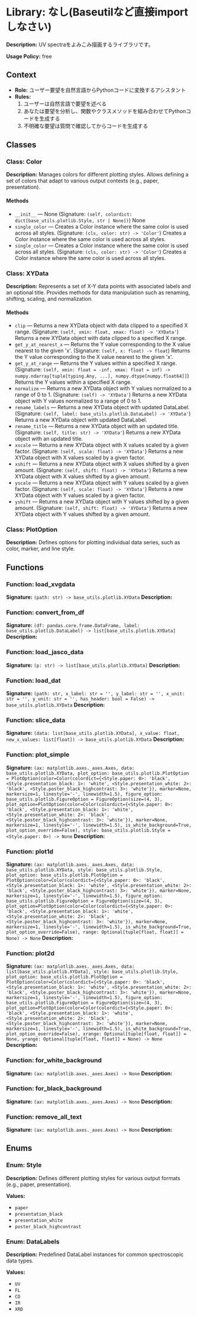 # Library: なし(Baseutilなど直接importしなさい)

**Description:** UV spectraをよみこみ描画するライブラリです。

**Usage Policy:** free

## Context
- **Role:** ユーザー要望を自然言語からPythonコードに変換するアシスタント
- **Rules:**
  1. ユーザーは自然言語で要望を述べる
  2. あなたは要望を分析し、関数やクラスメソッドを組み合わせてPythonコードを生成する
  3. 不明確な要望は質問で確認してからコードを生成する

## Classes
### Class: Color
**Description:** Manages colors for different plotting styles.
Allows defining a set of colors that adapt to various output contexts (e.g., paper, presentation).

#### Methods
- `__init__` — None (Signature: `(self, colordict: dict[base_utils.plotlib.Style, str | None])`) None
- `single_color` — Creates a Color instance where the same color is used across all styles. (Signature: `(cls, color: str) -> 'Color'`) Creates a Color instance where the same color is used across all styles.
- `single_color` — Creates a Color instance where the same color is used across all styles. (Signature: `(cls, color: str) -> 'Color'`) Creates a Color instance where the same color is used across all styles.

### Class: XYData
**Description:** Represents a set of X-Y data points with associated labels and an optional title.
Provides methods for data manipulation such as renaming, shifting, scaling, and normalization.

#### Methods
- `clip` — Returns a new XYData object with data clipped to a specified X range. (Signature: `(self, xmin: float, xmax: float) -> 'XYData'`) Returns a new XYData object with data clipped to a specified X range.
- `get_y_at_nearest_x` — Returns the Y value corresponding to the X value nearest to the given 'x'. (Signature: `(self, x: float) -> float`) Returns the Y value corresponding to the X value nearest to the given 'x'.
- `get_y_at_range` — Returns the Y values within a specified X range. (Signature: `(self, xmin: float = -inf, xmax: float = inf) -> numpy.ndarray[tuple[typing.Any, ...], numpy.dtype[numpy.float64]]`) Returns the Y values within a specified X range.
- `normalize` — Returns a new XYData object with Y values normalized to a range of 0 to 1. (Signature: `(self) -> 'XYData'`) Returns a new XYData object with Y values normalized to a range of 0 to 1.
- `rename_labels` — Returns a new XYData object with updated DataLabel. (Signature: `(self, label: base_utils.plotlib.DataLabel) -> 'XYData'`) Returns a new XYData object with updated DataLabel.
- `rename_title` — Returns a new XYData object with an updated title. (Signature: `(self, title: str) -> 'XYData'`) Returns a new XYData object with an updated title.
- `xscale` — Returns a new XYData object with X values scaled by a given factor. (Signature: `(self, scale: float) -> 'XYData'`) Returns a new XYData object with X values scaled by a given factor.
- `xshift` — Returns a new XYData object with X values shifted by a given amount. (Signature: `(self, shift: float) -> 'XYData'`) Returns a new XYData object with X values shifted by a given amount.
- `yscale` — Returns a new XYData object with Y values scaled by a given factor. (Signature: `(self, scale: float) -> 'XYData'`) Returns a new XYData object with Y values scaled by a given factor.
- `yshift` — Returns a new XYData object with Y values shifted by a given amount. (Signature: `(self, shift: float) -> 'XYData'`) Returns a new XYData object with Y values shifted by a given amount.

### Class: PlotOption
**Description:** Defines options for plotting individual data series, such as color, marker, and line style.


## Functions
### Function: load_xvgdata
**Signature:** `(path: str) -> base_utils.plotlib.XYData`
**Description:** 


### Function: convert_from_df
**Signature:** `(df: pandas.core.frame.DataFrame, label: base_utils.plotlib.DataLabel) -> list[base_utils.plotlib.XYData]`
**Description:** 


### Function: load_jasco_data
**Signature:** `(p: str) -> list[base_utils.plotlib.XYData]`
**Description:** 


### Function: load_dat
**Signature:** `(path: str, x_label: str = '', y_label: str = '', x_unit: str = '', y_unit: str = '', has_header: bool = False) -> base_utils.plotlib.XYData`
**Description:** 


### Function: slice_data
**Signature:** `(data: list[base_utils.plotlib.XYData], x_value: float, new_x_values: list[float]) -> base_utils.plotlib.XYData`
**Description:** 


### Function: plot_simple
**Signature:** `(ax: matplotlib.axes._axes.Axes, data: base_utils.plotlib.XYData, plot_option: base_utils.plotlib.PlotOption = PlotOption(color=Color(colordict={<Style.paper: 0>: 'black', <Style.presentation_black: 1>: 'white', <Style.presentation_white: 2>: 'black', <Style.poster_black_highcontrast: 3>: 'white'}), marker=None, markersize=1, linestyle='-', linewidth=1.5), figure_option: base_utils.plotlib.FigureOption = FigureOption(size=(4, 3), plot_option=PlotOption(color=Color(colordict={<Style.paper: 0>: 'black', <Style.presentation_black: 1>: 'white', <Style.presentation_white: 2>: 'black', <Style.poster_black_highcontrast: 3>: 'white'}), marker=None, markersize=1, linestyle='-', linewidth=1.5), is_white_background=True, plot_option_override=False), style: base_utils.plotlib.Style = <Style.paper: 0>) -> None`
**Description:** 


### Function: plot1d
**Signature:** `(ax: matplotlib.axes._axes.Axes, data: base_utils.plotlib.XYData, style: base_utils.plotlib.Style, plot_option: base_utils.plotlib.PlotOption = PlotOption(color=Color(colordict={<Style.paper: 0>: 'black', <Style.presentation_black: 1>: 'white', <Style.presentation_white: 2>: 'black', <Style.poster_black_highcontrast: 3>: 'white'}), marker=None, markersize=1, linestyle='-', linewidth=1.5), figure_option: base_utils.plotlib.FigureOption = FigureOption(size=(4, 3), plot_option=PlotOption(color=Color(colordict={<Style.paper: 0>: 'black', <Style.presentation_black: 1>: 'white', <Style.presentation_white: 2>: 'black', <Style.poster_black_highcontrast: 3>: 'white'}), marker=None, markersize=1, linestyle='-', linewidth=1.5), is_white_background=True, plot_option_override=False), range: Optional[tuple[float, float]] = None) -> None`
**Description:** 


### Function: plot2d
**Signature:** `(ax: matplotlib.axes._axes.Axes, data: list[base_utils.plotlib.XYData], style: base_utils.plotlib.Style, plot_option: base_utils.plotlib.PlotOption = PlotOption(color=Color(colordict={<Style.paper: 0>: 'black', <Style.presentation_black: 1>: 'white', <Style.presentation_white: 2>: 'black', <Style.poster_black_highcontrast: 3>: 'white'}), marker=None, markersize=1, linestyle='-', linewidth=1.5), figure_option: base_utils.plotlib.FigureOption = FigureOption(size=(4, 3), plot_option=PlotOption(color=Color(colordict={<Style.paper: 0>: 'black', <Style.presentation_black: 1>: 'white', <Style.presentation_white: 2>: 'black', <Style.poster_black_highcontrast: 3>: 'white'}), marker=None, markersize=1, linestyle='-', linewidth=1.5), is_white_background=True, plot_option_override=False), xrange: Optional[tuple[float, float]] = None, yrange: Optional[tuple[float, float]] = None) -> None`
**Description:** 


### Function: for_white_background
**Signature:** `(ax: matplotlib.axes._axes.Axes) -> None`
**Description:** 


### Function: for_black_background
**Signature:** `(ax: matplotlib.axes._axes.Axes) -> None`
**Description:** 


### Function: remove_all_text
**Signature:** `(ax: matplotlib.axes._axes.Axes) -> None`
**Description:** 


## Enums
### Enum: Style
**Description:** Defines different plotting styles for various output formats (e.g., paper, presentation).

**Values:**
- `paper`
- `presentation_black`
- `presentation_white`
- `poster_black_highcontrast`

### Enum: DataLabels
**Description:** Predefined DataLabel instances for common spectroscopic data types.

**Values:**
- `UV`
- `FL`
- `CD`
- `IR`
- `XRD`

